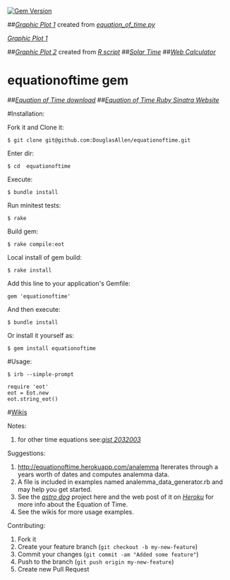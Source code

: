 [![Gem Version](https://badge.fury.io/rb/equationoftime.png)](http://badge.fury.io/rb/equationoftime)

##[*Graphic Plot 1*](https://github.com/DouglasAllen/equationoftime/blob/master/examples/figure_1.jpg) 
created from [*equation_of_time.py*](https://bitbucket.org/cmcqueen1975/sundials/src/26a0f54a7c18fc3b54a3a4cff4f79192fcef1a91/equation_of_time.py?at=default)

[*Graphic Plot 1*](https://github.com/DouglasAllen/equationoftime/blob/master/examples/equation_of_time.py)

##[*Graphic Plot 2*](https://github.com/DouglasAllen/equationoftime/blob/master/examples/Equation_of_Time.jpg) created from [*R script*](http://en.wikipedia.org/wiki/File:Zeitgleichung.png)
##[*Solar Time*](http://www.maa.mhn.de/Scholar/times.html#solar)
##[*Web Calculator*](http://www.nature1st.net/bogan/astro/time/jsjdetst.html)
# equationoftime gem
##[*Equation of Time download*](https://rubygems.org/gems/equationoftime)
##[*Equation of Time Ruby Sinatra Website*](http://equationoftime.herokuapp.com/)

#Installation:    
 
Fork it and Clone it:

	$ git clone git@github.com:DouglasAllen/equationoftime.git
   
Enter dir:

	$ cd  equationoftime

Execute:

	$ bundle install

Run minitest tests:

	$ rake

Build gem:

	$ rake compile:eot   

Local install of gem build:
 
	$ rake install


Add this line to your application's Gemfile:

	gem 'equationoftime'

And then execute:

	$ bundle install

Or install it yourself as:

	$ gem install equationoftime

#Usage:

	$ irb --simple-prompt

	require 'eot'
	eot = Eot.new
	eot.string_eot()

#[Wikis](https://github.com/DouglasAllen/equationoftime/blob/master/wiki.md)


Notes:

1. for other time equations see:[*gist 2032003*](https://gist.github.com/2032003)


Suggestions:

1. http://equationoftime.herokuapp.com/analemma Itererates through a years worth of dates and computes analemma data.
2. A file is included in examples named analemma_data_generator.rb and may help you get started.
3. See the [*astro dog*](https://github.com/DouglasAllen/Sinatra-projects/tree/master/astro_dog) project here and the web post of it on [*Heroku*](http://equationoftime.herokuapp.com/) for more info about the Equation of Time.
4. See the wikis for more usage examples.

Contributing:

1. Fork it
2. Create your feature branch (`git checkout -b my-new-feature`)
3. Commit your changes (`git commit -am "Added some feature"`)
4. Push to the branch (`git push origin my-new-feature`)
5. Create new Pull Request
 
